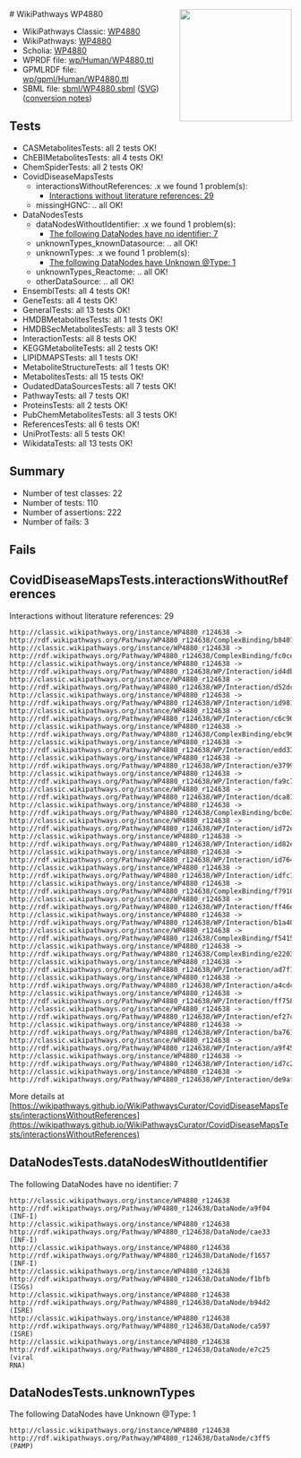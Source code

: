<img style="float: right; width: 200px" src="../logo.png" />
# WikiPathways WP4880

* WikiPathways Classic: [WP4880](https://classic.wikipathways.org/instance/WP4880)
* WikiPathways: [WP4880](https://identifiers.org/wikipathways:WP4880)
* Scholia: [WP4880](https://scholia.toolforge.org/wikipathways/WP4880)
* WPRDF file: [wp/Human/WP4880.ttl](../wp/Human/WP4880.ttl)
* GPMLRDF file: [wp/gpml/Human/WP4880.ttl](../wp/gpml/Human/WP4880.ttl)
* SBML file: [sbml/WP4880.sbml](../sbml/WP4880.sbml) ([SVG](../sbml/WP4880.svg)) ([conversion notes](../sbml/WP4880.txt))

## Tests
* CASMetabolitesTests: all 2 tests OK!
* ChEBIMetabolitesTests: all 4 tests OK!
* ChemSpiderTests: all 2 tests OK!
* CovidDiseaseMapsTests
    * interactionsWithoutReferences: .x we found 1 problem(s):
        * [Interactions without literature references: 29](#9701cd09)
    * missingHGNC: .. all OK!
* DataNodesTests
    * dataNodesWithoutIdentifier: .x we found 1 problem(s):
        * [The following DataNodes have no identifier: 7](#d2d32fa6)
    * unknownTypes_knownDatasource: .. all OK!
    * unknownTypes: .x we found 1 problem(s):
        * [The following DataNodes have Unknown @Type: 1](#839973df)
    * unknownTypes_Reactome: .. all OK!
    * otherDataSource: .. all OK!
* EnsemblTests: all 4 tests OK!
* GeneTests: all 4 tests OK!
* GeneralTests: all 13 tests OK!
* HMDBMetabolitesTests: all 1 tests OK!
* HMDBSecMetabolitesTests: all 3 tests OK!
* InteractionTests: all 8 tests OK!
* KEGGMetaboliteTests: all 2 tests OK!
* LIPIDMAPSTests: all 1 tests OK!
* MetaboliteStructureTests: all 1 tests OK!
* MetabolitesTests: all 15 tests OK!
* OudatedDataSourcesTests: all 7 tests OK!
* PathwayTests: all 7 tests OK!
* ProteinsTests: all 2 tests OK!
* PubChemMetabolitesTests: all 3 tests OK!
* ReferencesTests: all 6 tests OK!
* UniProtTests: all 5 tests OK!
* WikidataTests: all 13 tests OK!


## Summary

* Number of test classes: 22
* Number of tests: 110
* Number of assertions: 222
* Number of fails: 3

## Fails

<a name="9701cd09" />

## CovidDiseaseMapsTests.interactionsWithoutReferences

Interactions without literature references: 29
```
http://classic.wikipathways.org/instance/WP4880_r124638 -> http://rdf.wikipathways.org/Pathway/WP4880_r124638/ComplexBinding/b8407
http://classic.wikipathways.org/instance/WP4880_r124638 -> http://rdf.wikipathways.org/Pathway/WP4880_r124638/ComplexBinding/fc0ce
http://classic.wikipathways.org/instance/WP4880_r124638 -> http://rdf.wikipathways.org/Pathway/WP4880_r124638/WP/Interaction/id4db933d9
http://classic.wikipathways.org/instance/WP4880_r124638 -> http://rdf.wikipathways.org/Pathway/WP4880_r124638/WP/Interaction/d52dc
http://classic.wikipathways.org/instance/WP4880_r124638 -> http://rdf.wikipathways.org/Pathway/WP4880_r124638/WP/Interaction/id981e6cb4
http://classic.wikipathways.org/instance/WP4880_r124638 -> http://rdf.wikipathways.org/Pathway/WP4880_r124638/WP/Interaction/c6c90
http://classic.wikipathways.org/instance/WP4880_r124638 -> http://rdf.wikipathways.org/Pathway/WP4880_r124638/ComplexBinding/ebc96
http://classic.wikipathways.org/instance/WP4880_r124638 -> http://rdf.wikipathways.org/Pathway/WP4880_r124638/WP/Interaction/edd33
http://classic.wikipathways.org/instance/WP4880_r124638 -> http://rdf.wikipathways.org/Pathway/WP4880_r124638/WP/Interaction/e3799
http://classic.wikipathways.org/instance/WP4880_r124638 -> http://rdf.wikipathways.org/Pathway/WP4880_r124638/WP/Interaction/fa9c7
http://classic.wikipathways.org/instance/WP4880_r124638 -> http://rdf.wikipathways.org/Pathway/WP4880_r124638/WP/Interaction/dca81
http://classic.wikipathways.org/instance/WP4880_r124638 -> http://rdf.wikipathways.org/Pathway/WP4880_r124638/ComplexBinding/bc0e3
http://classic.wikipathways.org/instance/WP4880_r124638 -> http://rdf.wikipathways.org/Pathway/WP4880_r124638/WP/Interaction/id72e167d2
http://classic.wikipathways.org/instance/WP4880_r124638 -> http://rdf.wikipathways.org/Pathway/WP4880_r124638/WP/Interaction/id82ecd04c
http://classic.wikipathways.org/instance/WP4880_r124638 -> http://rdf.wikipathways.org/Pathway/WP4880_r124638/WP/Interaction/id764393e3
http://classic.wikipathways.org/instance/WP4880_r124638 -> http://rdf.wikipathways.org/Pathway/WP4880_r124638/WP/Interaction/idfc1498e4
http://classic.wikipathways.org/instance/WP4880_r124638 -> http://rdf.wikipathways.org/Pathway/WP4880_r124638/ComplexBinding/f7910
http://classic.wikipathways.org/instance/WP4880_r124638 -> http://rdf.wikipathways.org/Pathway/WP4880_r124638/WP/Interaction/ff46e
http://classic.wikipathways.org/instance/WP4880_r124638 -> http://rdf.wikipathways.org/Pathway/WP4880_r124638/WP/Interaction/b1a40
http://classic.wikipathways.org/instance/WP4880_r124638 -> http://rdf.wikipathways.org/Pathway/WP4880_r124638/ComplexBinding/f5415
http://classic.wikipathways.org/instance/WP4880_r124638 -> http://rdf.wikipathways.org/Pathway/WP4880_r124638/ComplexBinding/e2203
http://classic.wikipathways.org/instance/WP4880_r124638 -> http://rdf.wikipathways.org/Pathway/WP4880_r124638/WP/Interaction/ad7f1
http://classic.wikipathways.org/instance/WP4880_r124638 -> http://rdf.wikipathways.org/Pathway/WP4880_r124638/WP/Interaction/a4cdc
http://classic.wikipathways.org/instance/WP4880_r124638 -> http://rdf.wikipathways.org/Pathway/WP4880_r124638/WP/Interaction/ff758
http://classic.wikipathways.org/instance/WP4880_r124638 -> http://rdf.wikipathways.org/Pathway/WP4880_r124638/WP/Interaction/ef27c
http://classic.wikipathways.org/instance/WP4880_r124638 -> http://rdf.wikipathways.org/Pathway/WP4880_r124638/WP/Interaction/ba761
http://classic.wikipathways.org/instance/WP4880_r124638 -> http://rdf.wikipathways.org/Pathway/WP4880_r124638/WP/Interaction/a9f45
http://classic.wikipathways.org/instance/WP4880_r124638 -> http://rdf.wikipathways.org/Pathway/WP4880_r124638/WP/Interaction/id7c297d34
http://classic.wikipathways.org/instance/WP4880_r124638 -> http://rdf.wikipathways.org/Pathway/WP4880_r124638/WP/Interaction/de9af
```

More details at [https://wikipathways.github.io/WikiPathwaysCurator/CovidDiseaseMapsTests/interactionsWithoutReferences](https://wikipathways.github.io/WikiPathwaysCurator/CovidDiseaseMapsTests/interactionsWithoutReferences)

<a name="d2d32fa6" />

## DataNodesTests.dataNodesWithoutIdentifier

The following DataNodes have no identifier: 7
```
http://classic.wikipathways.org/instance/WP4880_r124638 http://rdf.wikipathways.org/Pathway/WP4880_r124638/DataNode/a9f04 (INF-I)
http://classic.wikipathways.org/instance/WP4880_r124638 http://rdf.wikipathways.org/Pathway/WP4880_r124638/DataNode/cae33 (INF-I)
http://classic.wikipathways.org/instance/WP4880_r124638 http://rdf.wikipathways.org/Pathway/WP4880_r124638/DataNode/f1657 (INF-I)
http://classic.wikipathways.org/instance/WP4880_r124638 http://rdf.wikipathways.org/Pathway/WP4880_r124638/DataNode/f1bfb (ISGs)
http://classic.wikipathways.org/instance/WP4880_r124638 http://rdf.wikipathways.org/Pathway/WP4880_r124638/DataNode/b94d2 (ISRE)
http://classic.wikipathways.org/instance/WP4880_r124638 http://rdf.wikipathways.org/Pathway/WP4880_r124638/DataNode/ca597 (ISRE)
http://classic.wikipathways.org/instance/WP4880_r124638 http://rdf.wikipathways.org/Pathway/WP4880_r124638/DataNode/e7c25 (viral
RNA)
```

<a name="839973df" />

## DataNodesTests.unknownTypes

The following DataNodes have Unknown @Type: 1
```
http://classic.wikipathways.org/instance/WP4880_r124638 http://rdf.wikipathways.org/Pathway/WP4880_r124638/DataNode/c3ff5 (PAMP)
```

